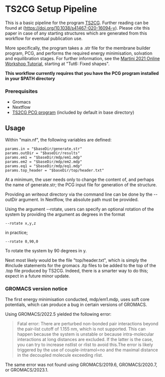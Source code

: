 # TS2CG Setup Pipeline
This is a basic pipeline for the program [TS2CG](https://github.com/marrink-lab/TS2CG1.1). Further reading can be found at (https://doi.org/10.1038/s41467-020-16094-y). Please cite this paper in case of any starting structures which are generated from this workflow for eventual publication use.

More specifically, the program takes a .str file for the membrane builder program, PCG, and performs the required energy minimisation, solvation and equilibration stages. For further information, see the [Martini 2021 Online Workshop Tutorial](http://cgmartini.nl/index.php/2021-martini-online-workshop/tutorials/558-9-ts2cg), starting at "Tut6: Fixed shapes".

**This workflow currently requires that you have the PCG program installed in your $PATH directory**

### Prerequisites
- Gromacs
- Nextflow
- [TS2CG PCG program](https://github.com/marrink-lab/TS2CG1.1/blob/master/PCG) (included by default in base directory)

## Usage
Within "main.nf", the following variables are defined:

~~~
params.in = "$baseDir/generate.str"
params.outDir = "$baseDir/results"
params.em1 = "$baseDir/mdp/em1.mdp"
params.em2 = "$baseDir/mdp/em2.mdp"
params.eq1 = "$baseDir/mdp/eq1.mdp"
params.top_header = "$baseDir/top/header.txt"
~~~

At a minimum, the user needs only to change the content of, and perhaps the name of generate.str; the PCG input file for generation of the structure.

Providing an writeout directory via the command line can be done by the --outDir argument. In Nextflow, the absolute path must be provided.

Using the argument --rotate, users can specify an optional rotation of the system by providing the argument as degrees in the format

~~~
--rotate x,y,z
~~~
in practice;
~~~
--rotate 0,90,0
~~~
To rotate the system by 90 degrees in y.

Next most likely would be the file "top/header.txt", which is simply the #include statements for the gromacs .itp files to be added to the top of the .top file produced by TS2CG. Indeed, there is a smarter way to do this; expect in a future minor update.

### GROMACS version notice
The first energy minimisation conducted, mdp/em1.mdp, uses soft core potentials, which can produce a bug in certain versions of GROMACS. 

Using GROMACS/2022.5 yielded the following error:
>   Fatal error:
  There are perturbed non-bonded pair interactions beyond the pair-list cutoff
  of 1.155 nm, which is not supported. This can happen because the system is
  unstable or because intra-molecular interactions at long distances are
  excluded. If the latter is the case, you can try to increase nstlist or rlist
  to avoid this.The error is likely triggered by the use of couple-intramol=no
  and the maximal distance in the decoupled molecule exceeding rlist.

The same error was not found using GROMACS/2019.6, GROMACS/2020.7, or GROMACS/2023.1.